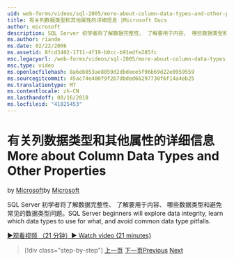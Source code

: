 ```yaml
---
uid: web-forms/videos/sql-2005/more-about-column-data-types-and-other-properties
title: 有关列数据类型和其他属性的详细信息 |Microsoft Docs
author: microsoft
description: SQL Server 初学者将了解数据完整性、 了解要用于内容、 哪些数据类型和避免常见的数据类型问题。
ms.author: riande
ms.date: 02/22/2006
ms.assetid: 8fcd3402-1711-4f19-b0cc-b91edfe285fc
msc.legacyurl: /web-forms/videos/sql-2005/more-about-column-data-types-and-other-properties
msc.type: video
ms.openlocfilehash: 8a6eb053ae8059d2dbdeee5f96b69d22e0959559
ms.sourcegitcommit: 45ac74e400f9f2b7dbded66297730f6f14a4eb25
ms.translationtype: MT
ms.contentlocale: zh-CN
ms.lasthandoff: 08/16/2018
ms.locfileid: "41825453"
---
```

<a name="more-about-column-data-types-and-other-properties"></a><span data-ttu-id="dd11d-103">有关列数据类型和其他属性的详细信息</span><span class="sxs-lookup"><span data-stu-id="dd11d-103">More about Column Data Types and Other Properties</span></span>
====================
<span data-ttu-id="dd11d-104">by [Microsoft](https://github.com/microsoft)</span><span class="sxs-lookup"><span data-stu-id="dd11d-104">by [Microsoft](https://github.com/microsoft)</span></span>

<span data-ttu-id="dd11d-105">SQL Server 初学者将了解数据完整性、 了解要用于内容、 哪些数据类型和避免常见的数据类型问题。</span><span class="sxs-lookup"><span data-stu-id="dd11d-105">SQL Server beginners will explore data integrity, learn which data types to use for what, and avoid common data type pitfalls.</span></span>

[<span data-ttu-id="dd11d-106">&#9654;观看视频 （21 分钟）</span><span class="sxs-lookup"><span data-stu-id="dd11d-106">&#9654; Watch video (21 minutes)</span></span>](https://channel9.msdn.com/Blogs/ASP-NET-Site-Videos/more-about-column-data-types-and-other-properties)

> [!div class="step-by-step"]
> <span data-ttu-id="dd11d-107">[上一页](understanding-database-tables-and-records.md)
> [下一页](designing-relational-database-tables.md)</span><span class="sxs-lookup"><span data-stu-id="dd11d-107">[Previous](understanding-database-tables-and-records.md)
[Next](designing-relational-database-tables.md)</span></span>
